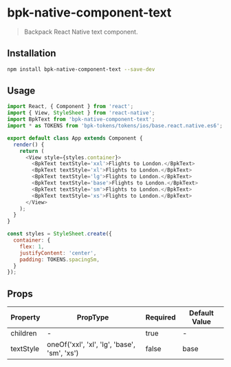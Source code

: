 # bpk-native-component-text

> Backpack React Native text component.

## Installation

```sh
npm install bpk-native-component-text --save-dev
```

## Usage

```js
import React, { Component } from 'react';
import { View, StyleSheet } from 'react-native';
import BpkText from 'bpk-native-component-text';
import * as TOKENS from 'bpk-tokens/tokens/ios/base.react.native.es6';

export default class App extends Component {
  render() {
    return (
      <View style={styles.container}>
        <BpkText textStyle='xxl'>Flights to London.</BpkText>
        <BpkText textStyle='xl'>Flights to London.</BpkText>
        <BpkText textStyle='lg'>Flights to London.</BpkText>
        <BpkText textStyle='base'>Flights to London.</BpkText>
        <BpkText textStyle='sm'>Flights to London.</BpkText>
        <BpkText textStyle='xs'>Flights to London.</BpkText>
      </View>
    );
  }
}

const styles = StyleSheet.create({
  container: {
    flex: 1,
    justifyContent: 'center',
    padding: TOKENS.spacingSm,
  }
});
```

## Props

| Property    | PropType                                     | Required | Default Value |
| ----------- | -------------------------------------------- | -------- | ------------- |
| children    | -                                            | true     | -             |
| textStyle   | oneOf('xxl', 'xl', 'lg', 'base', 'sm', 'xs') | false    | base          |
